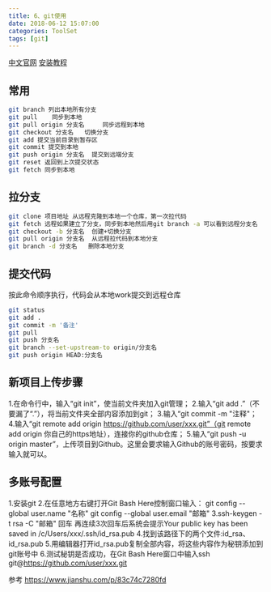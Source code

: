 ```yaml
---
title: 6、git使用
date: 2018-06-12 15:07:00
categories: ToolSet
tags: [git]
---
```

[中文官网](https://git-scm.com/)
[安装教程](https://jingyan.baidu.com/article/9f7e7ec0b17cac6f2815548d.html)

## 常用
``` bash
git branch 列出本地所有分支
git pull	同步到本地
git pull origin 分支名 	同步远程到本地
git checkout 分支名   切换分支
git add 提交当前目录到暂存区
git commit 提交到本地
git push origin 分支名  提交到远端分支
git reset 返回到上次提交状态
git fetch 同步到本地
```
## 拉分支
``` bash
git clone 项目地址 从远程克隆到本地一个仓库，第一次拉代码
git fetch 远程如果建立了分支，同步到本地然后用git branch -a 可以看到远程分支名
git checkout -b 分支名  创建+切换分支
git pull origin 分支名  从远程拉代码到本地分支
git branch -d 分支名   删除本地分支
```
## 提交代码
按此命令顺序执行，代码会从本地work提交到远程仓库
``` bash
git status
git add .
git commit -m '备注'
git pull
git push 分支名
git branch --set-upstream-to origin/分支名
git push origin HEAD:分支名
```
## 新项目上传步骤
1.在命令行中，输入“git init”，使当前文件夹加入git管理；
2.输入“git add .”（不要漏了“.”），将当前文件夹全部内容添加到git；
3.输入“git commit -m "注释"；
4.输入“git remote add origin https://github.com/user/xxx.git”（git remote add origin 你自己的https地址），连接你的github仓库；
5.输入“git push -u origin master”，上传项目到Github。这里会要求输入Github的账号密码，按要求输入就可以。

## 多账号配置
1.安装git
2.在任意地方右键打开Git Bash Here控制窗口输入：
git config --global user.name "名称"
git config --global user.email "邮箱"
3.ssh-keygen -t rsa -C "邮箱" 回车
再连续3次回车后系统会提示Your public key has been saved in /c/Users/xxx/.ssh/id_rsa.pub
4.找到该路径下的两个文件:id_rsa、id_rsa.pub
5.用编辑器打开id_rsa.pub复制全部内容，将这些内容作为秘钥添加到git账号中
6.测试秘钥是否成功，在Git Bash Here窗口中输入ssh git@https://github.com/user/xxx.git



参考
https://www.jianshu.com/p/83c74c7280fd